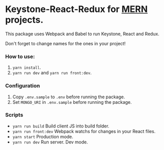 # Keystone-React-Redux for [MERN](http://mern.io/) projects.

This package uses Webpack and Babel to run Keystone, React and Redux.

Don't forget to change names for the ones in your project!

### How to use:
1. `yarn install`.
2. `yarn run dev` and `yarn run front:dev`.

### Configuration
1. Copy `.env.sample` to `.env` before running the package.
1. Set `MONGO_URI` in `.env.sample` before running the package.

### Scripts

* `yarn run build` Build client JS into build folder.
* `yarn run front:dev` Webpack watchs for changes in your React files.
* `yarn start` Production mode.
* `yarn run dev` Run server. Dev mode.
